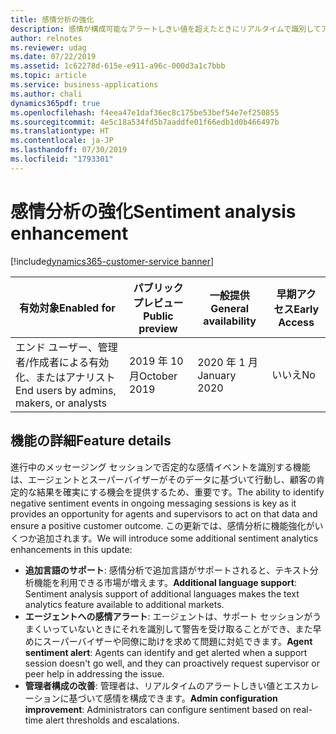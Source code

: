 ```yaml
---
title: 感情分析の強化
description: 感情が構成可能なアラートしきい値を超えたときにリアルタイムで識別してアラートを出します。 追加言語に対する感情分析のサポート。
author: relnotes
ms.reviewer: udag
ms.date: 07/22/2019
ms.assetid: 1c62278d-615e-e911-a96c-000d3a1c7bbb
ms.topic: article
ms.service: business-applications
ms.author: chali
dynamics365pdf: true
ms.openlocfilehash: f4eea47e1daf36ec8c175be53bef54e7ef250855
ms.sourcegitcommit: 4e5c18a534fd5b7aaddfe01f66edb1d0b466497b
ms.translationtype: HT
ms.contentlocale: ja-JP
ms.lasthandoff: 07/30/2019
ms.locfileid: "1793301"
---
```

# <a name="sentiment-analysis-enhancement"></a><span data-ttu-id="04137-104">感情分析の強化</span><span class="sxs-lookup"><span data-stu-id="04137-104">Sentiment analysis enhancement</span></span>
[!include[dynamics365-customer-service banner](../includes/dynamics365-customer-service.md)]

| <span data-ttu-id="04137-105">有効対象</span><span class="sxs-lookup"><span data-stu-id="04137-105">Enabled for</span></span>    |  <span data-ttu-id="04137-106">パブリック プレビュー</span><span class="sxs-lookup"><span data-stu-id="04137-106">Public preview</span></span> | <span data-ttu-id="04137-107">一般提供</span><span class="sxs-lookup"><span data-stu-id="04137-107">General availability</span></span> | <span data-ttu-id="04137-108">早期アクセス</span><span class="sxs-lookup"><span data-stu-id="04137-108">Early Access</span></span> |
| ---------- | ---------- |---------- |---------- |
|<span data-ttu-id="04137-109">エンド ユーザー、管理者/作成者による有効化、またはアナリスト</span><span class="sxs-lookup"><span data-stu-id="04137-109">End users by admins, makers, or analysts</span></span>|<span data-ttu-id="04137-110">2019 年 10 月</span><span class="sxs-lookup"><span data-stu-id="04137-110">October 2019</span></span>| <span data-ttu-id="04137-111">2020 年 1 月</span><span class="sxs-lookup"><span data-stu-id="04137-111">January 2020</span></span>|<span data-ttu-id="04137-112">いいえ</span><span class="sxs-lookup"><span data-stu-id="04137-112">No</span></span> |






## <a name="feature-details"></a><span data-ttu-id="04137-113">機能の詳細</span><span class="sxs-lookup"><span data-stu-id="04137-113">Feature details</span></span>
<!--feature detail start -->
<span data-ttu-id="04137-114">進行中のメッセージング セッションで否定的な感情イベントを識別する機能は、エージェントとスーパーバイザーがそのデータに基づいて行動し、顧客の肯定的な結果を確実にする機会を提供するため、重要です。</span><span class="sxs-lookup"><span data-stu-id="04137-114">The ability to identify negative sentiment events in ongoing messaging sessions is key as it provides an opportunity for agents and supervisors to act on that data and ensure a positive customer outcome.</span></span> <span data-ttu-id="04137-115">この更新では、感情分析に機能強化がいくつか追加されます。</span><span class="sxs-lookup"><span data-stu-id="04137-115">We will introduce some additional sentiment analytics enhancements in this update:</span></span>

- <span data-ttu-id="04137-116">**追加言語のサポート**: 感情分析で追加言語がサポートされると、テキスト分析機能を利用できる市場が増えます。</span><span class="sxs-lookup"><span data-stu-id="04137-116">**Additional language support**: Sentiment analysis support of additional languages makes the text analytics feature available to additional markets.</span></span>
- <span data-ttu-id="04137-117">**エージェントへの感情アラート**: エージェントは、サポート セッションがうまくいっていないときにそれを識別して警告を受け取ることができ、また早めにスーパーバイザーや同僚に助けを求めて問題に対処できます。</span><span class="sxs-lookup"><span data-stu-id="04137-117">**Agent sentiment alert**: Agents can identify and get alerted when a support session doesn't go well, and they can proactively request supervisor or peer help in addressing the issue.</span></span>
- <span data-ttu-id="04137-118">**管理者構成の改善**: 管理者は、リアルタイムのアラートしきい値とエスカレーションに基づいて感情を構成できます。</span><span class="sxs-lookup"><span data-stu-id="04137-118">**Admin configuration improvement**: Administrators can configure sentiment based on real-time alert thresholds and escalations.</span></span>
<!--feature detail end -->












